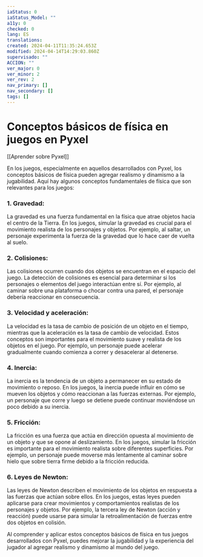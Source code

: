 ```yaml
---
iaStatus: 0
iaStatus_Model: ""
a11y: 0
checked: 0
lang: ES
translations: 
created: 2024-04-11T11:35:24.653Z
modified: 2024-04-14T14:29:03.860Z
supervisado: ""
ACCION: ""
ver_major: 0
ver_minor: 2
ver_rev: 2
nav_primary: []
nav_secondary: []
tags: []
---
```

# Conceptos básicos de física en juegos en Pyxel

[[Aprender sobre Pyxel]]

En los juegos, especialmente en aquellos desarrollados con Pyxel, los conceptos básicos de física pueden agregar realismo y dinamismo a la jugabilidad. Aquí hay algunos conceptos fundamentales de física que son relevantes para los juegos:

### 1. Gravedad:
La gravedad es una fuerza fundamental en la física que atrae objetos hacia el centro de la Tierra. En los juegos, simular la gravedad es crucial para el movimiento realista de los personajes y objetos. Por ejemplo, al saltar, un personaje experimenta la fuerza de la gravedad que lo hace caer de vuelta al suelo.

### 2. Colisiones:
Las colisiones ocurren cuando dos objetos se encuentran en el espacio del juego. La detección de colisiones es esencial para determinar si los personajes o elementos del juego interactúan entre sí. Por ejemplo, al caminar sobre una plataforma o chocar contra una pared, el personaje debería reaccionar en consecuencia.

### 3. Velocidad y aceleración:
La velocidad es la tasa de cambio de posición de un objeto en el tiempo, mientras que la aceleración es la tasa de cambio de velocidad. Estos conceptos son importantes para el movimiento suave y realista de los objetos en el juego. Por ejemplo, un personaje puede acelerar gradualmente cuando comienza a correr y desacelerar al detenerse.

### 4. Inercia:
La inercia es la tendencia de un objeto a permanecer en su estado de movimiento o reposo. En los juegos, la inercia puede influir en cómo se mueven los objetos y cómo reaccionan a las fuerzas externas. Por ejemplo, un personaje que corre y luego se detiene puede continuar moviéndose un poco debido a su inercia.

### 5. Fricción:
La fricción es una fuerza que actúa en dirección opuesta al movimiento de un objeto y que se opone al deslizamiento. En los juegos, simular la fricción es importante para el movimiento realista sobre diferentes superficies. Por ejemplo, un personaje puede moverse más lentamente al caminar sobre hielo que sobre tierra firme debido a la fricción reducida.

### 6. Leyes de Newton:
Las leyes de Newton describen el movimiento de los objetos en respuesta a las fuerzas que actúan sobre ellos. En los juegos, estas leyes pueden aplicarse para crear movimientos y comportamientos realistas de los personajes y objetos. Por ejemplo, la tercera ley de Newton (acción y reacción) puede usarse para simular la retroalimentación de fuerzas entre dos objetos en colisión.

Al comprender y aplicar estos conceptos básicos de física en tus juegos desarrollados con Pyxel, puedes mejorar la jugabilidad y la experiencia del jugador al agregar realismo y dinamismo al mundo del juego.